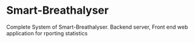 # Smart-Breathalyser
Complete System of Smart-Breathalyser. Backend server, Front end web application for rporting statistics
